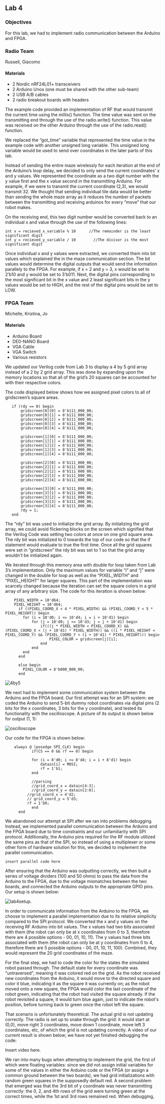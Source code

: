 ## Lab 4

### Objectives

For this lab, we had to implement radio communication between the Arduino and FPGA. 
### Radio Team
Russell, Giacomo

#### Materials
* 2 Nordic nRF24L01+ transceivers
* 2 Arduino Unos (one must be shared with the other sub-team)
* 2 USB A/B cables
* 2 radio breakout boards with headers


The example code provided an implementation of RF that would transmit the current time using the millis() function. The time value was sent on the transmitting end through the use of the radio.write() function. This value was received on the other Arduino through the use of the radio.read() function. 

We replaced the “got_time” variable that represented the time value in the example code with another unsigned long variable. This unsigned long variable would be used to send over coordinates in the later parts of this lab.

Instead of sending the entire maze wirelessly for each iteration at the end of the Arduino’s loop delay, we decided to only send the current coordinates’ x and y values. We represented the coordinate as a two digit number with the y value first and the x value second in the transmitting Arduino. For example, if we were to transmit the current coordinate (2,3), we would transmit 32. We thought that sending individual tile data would be better than sending the whole maze array as it reduces the number of packets between the transmitting and receiving arduinos for every “move” that our robot makes. 

On the receiving end, this two digit number would be converted back to an individual x and value through the use of the following lines:
   ```
   int x = recieved_x_variable % 10      //The remainder is the least significant digit 
   int y = recieved_y_variable / 10        //The divisor is the most significant digit
   ```
   
Once individual x and y values were extracted, we converted them into bit values which explained the in the maze communication section. The bit values would determine the digital outputs that would send the information parallely to the FPGA. For example, if x = 2 and y = 3, x would be set to 2’b10 and y would be set to 3’b011. Next, the digital pins corresponding to the most significant bit in the x value and 2 least significant bits in the y values would be set to HIGH, and the rest of the digital pins would be set to LOW.


### FPGA Team
Michelle, Kristina, Jo

#### Materials
* Arduino Board
* DE0-NANO Board 
* VGA Cable
* VGA Switch
* Various resistors

We updated our Verilog code from Lab 3 to display a 4 by 5 grid array instead of a 2 by 2 grid array. This was done by expanding upon the memory locations so that all of the grid’s 20 squares can be accounted for with their respective colors.

The code displayed below shows how we assigned pixel colors to all of gridscreen’s square areas.
 ```
    if (rdy == 0) begin
        gridscreen[0][0] = 8'b111_000_00;
        gridscreen[0][1] = 8'b111_000_00;
        gridscreen[0][2] = 8'b111_000_00;
        gridscreen[0][3] = 8'b111_000_00;
        gridscreen[0][4] = 8'b111_000_00;
     
        gridscreen[1][0] = 8'b111_000_00;
        gridscreen[1][1] = 8'b111_000_00;
        gridscreen[1][2] = 8'b111_000_00;
        gridscreen[1][3] = 8'b111_000_00;
        gridscreen[1][4] = 8'b111_000_00;
     
        gridscreen[2][0] = 8'b111_000_00;
        gridscreen[2][1] = 8'b111_000_00;
        gridscreen[2][2] = 8'b111_000_00;
        gridscreen[2][3] = 8'b111_000_00;
        gridscreen[2][4] = 8'b111_000_00; 
     
        gridscreen[3][0] = 8'b111_000_00;
        gridscreen[3][1] = 8'b111_000_00;
        gridscreen[3][2] = 8'b111_000_00;
        gridscreen[3][3] = 8'b111_000_00;
        gridscreen[3][4] = 8'b111_000_00;
        rdy = 1;
    end
```

The “rdy” bit was used to initialize the grid array. By initializing the grid array, we could avoid flickering blocks on the screen which signified that the Verilog Code was setting two colors at once on one grid square area. The rdy bit was initialized to 0 towards the top of our code so that the if statement would evaluate to true the first time. Once all the grid squares were set in “gridscreen” the rdy bit was set to 1 so that the grid array wouldn’t be initialized again.

We iterated through this memory area with double for loop taken from Lab 3’s implementation. Only the maximum values for variable “i” and “j” were changed in the double for loop as well as the “PIXEL_WIDTH” and “PIXEL_HEIGHT” for larger squares. This part of the implementation was scarcely changed because the iteration can set the square colors in a grid array of any arbitrary size.
The code for this iteration is shown below:
```
    PIXEL_WIDTH = 10'd64;
    PIXEL_HEIGHT = 10'd64;
      if ((PIXEL_COORD_X < 4 * PIXEL_WIDTH) && (PIXEL_COORD_Y < 5 * PIXEL_HEIGHT)) begin
   	    for (i = 10'd0; i <= 10'd4; i = i + 10'd1) begin
   		    for (j = 10'd0; j <= 10'd3; j = j + 10'd1) begin
   			    if(((j * PIXEL_WIDTH < PIXEL_COORD_X) && (PIXEL_COORD_X < (j + 10'd1) * PIXEL_WIDTH)) && ((i * PIXEL_HEIGHT < PIXEL_COORD_Y) && (PIXEL_COORD_Y < (i + 10'd1) * PIXEL_HEIGHT))) begin
   				    PIXEL_COLOR = gridscreen[j][i];
   			    end		 
   		    end	 
   	    end
      end
   	 
      else begin
   	    PIXEL_COLOR = 8'b000_000_00;
      end	
```

![4by5](./images/4by5.jpeg)

We next had to implement some communication system between the Arduino and the FPGA board. Our first attempt was for an SPI system: we coded the Arduino to send 5-bit dummy robot coordinates via digital pins (2 bits for the x coordinates, 3 bits for the y coordinate), and tested its functionality with the oscilloscope. A picture of its output is shown below for output (1, 1):

![oscilloscope](./images/lab4oscilloscope.jpeg)

Our code for the FPGA is shown below: 
```
    always @ (posedge SPI_CLK) begin
    	    if(CS == 0 && rf == 0) begin
   	 
    	    for (i = 8'd0; i <= 8'd4; i = i + 8'd1) begin
        	    datain[i] = MOSI;
        	    rf = 1'b1;
    	    end
   	 
    	    //parsing
    	    //grid_coord_x = datain[4:3];
    	    //grid_coord_y = datain[2:0];
   	      //grid_coord_x = 4'd2;
   	      // grid_coord_y = 5'd3;
   	      rf = 1'b0;
 	        end
      end
```      
We abandoned our attempt at SPI after we ran into problems debugging. Instead, we implemented parallel communication between the Arduino and the FPGA board due to time constraints and our unfamiliarity with SPI protocol. Additionally, the Arduino pins required for the RF module utilized the same pins as that of the SPI, so instead of using a multiplexer or some other form of hardware solution for this, we decided to implement the parallel communication. 

```insert parallel code here ```

After ensuring that the Arduino was outputting correctly, we then built a series of voltage dividers (100 and 50 ohms) to pass the data from the Arduino to the FPGA, due to the voltage mismatches between the two boards, and connected the Arduino outputs to the appropriate GPIO pins. Our setup is shown below:

![lab4setup](./images/lab4setup.jpeg).

In order to communicate information from the Arduino to the FPGA, we choose to implement a parallel implementation due to its relative simplicity compared to the SPI protocol.  We converted the x and y values on the receiving RF Arduino into bit values. The x values had two bits associated with them (the robot can only be at x coordinates from 0 to 3, therefore there are 4 possible options - 00, 01, 10, 11). The  y values had three bits associated with them (the robot can only be at y coordinates from 0 to 4, therefore there are 5 possible options - 00, 01, 10, 11, 100). Combined, they would represent the 20 grid coordinates of the maze. 

For the final step, we had to code the color for the states the simulated robot passed through. The default state for every coordinate was "untraversed", meaning it was colored red on the grid. As the robot received new coordinates from the Arduino, it would move to the directed square and color it blue, indicating it as the square it was currently on; as the robot moved onto a new square, the FPGA would color the last coordinate of the robot green, indicating that the robot had visited the square already. If the robot revisited a square, it would turn blue again, just to indicate the robot's position, before turning back to green once the robot left the square. 

That scenario is unfortunately theoretical. The  actual grid is not updating correctly. The radio is set up to snake through the grid: it would start at (0,0), move right 3 coordinates, move down 1 coordinate, move left 3 coordinates, etc, of which the grid is not updating correctly. A video of our current result is shown below; we have not yet finished debugging the code:

Insert video here.

We ran into many bugs when attempting to implement the grid, the first of which were floating variables: since we did not assign initial variables for some of the values in either the Arduino code or the FPGA (or assign a common ground between the two boards), we had grid initializations with random green squares in the supposedly default red. A second problem that emerged was that the 3rd bit of y coordinate was never transmitting correctly: the 0, 2, and 4th rows of the grid were turning green at the correct times, while the 1st and 3rd rows remained red. When debugging, 
